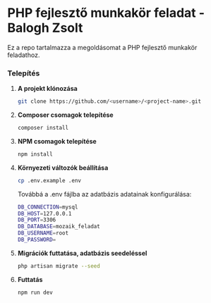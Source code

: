 # PHP fejlesztő munkakör feladat - Balogh Zsolt

Ez a repo tartalmazza a megoldásomat a PHP fejlesztő munkakör feladathoz.

### Telepítés

1.  **A projekt klónozása**

    ```bash
    git clone https://github.com/<username>/<project-name>.git
    ```

2.  **Composer csomagok telepítése**

    ```bash
    composer install
    ```

3.  **NPM csomagok telepítése**

    ```bash
    npm install
    ```

4.  **Környezeti változók beállítása**

    ```bash
    cp .env.example .env
    ```

    Továbbá a .env fájlba az adatbázis adatainak konfigurálása:

    ```bash
    DB_CONNECTION=mysql
    DB_HOST=127.0.0.1
    DB_PORT=3306
    DB_DATABASE=mozaik_feladat
    DB_USERNAME=root
    DB_PASSWORD=
    ```

5.  **Migrációk futtatása, adatbázis seedeléssel**

    ```bash
    php artisan migrate --seed
    ```

6.  **Futtatás**

    ```bash
    npm run dev
    ```
